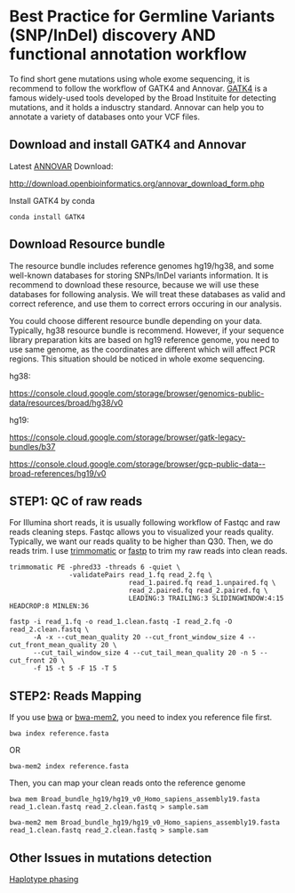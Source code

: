 # Best Practice for Germline Variants (SNP/InDel) discovery AND functional annotation workflow
To find short gene mutations using whole exome sequencing, it is recommend to follow the workflow of GATK4 and Annovar. [GATK4](https://gatk.broadinstitute.org/hc/en-us) is a famous widely-used tools developed by the Broad Instituite for detecting mutations, and it holds a indusctry standard. Annovar can help you to annotate a variety of databases onto your VCF files. 

**Download and install GATK4 and Annovar**
-------------------------------------------
Latest [ANNOVAR](https://annovar.openbioinformatics.org/en/latest/) Download:

http://download.openbioinformatics.org/annovar_download_form.php

Install GATK4 by conda

```
conda install GATK4
```

**Download Resource bundle**
-----------------------------

The resource bundle includes reference genomes hg19/hg38, and some well-known databases for storing SNPs/InDel variants information. It is recommend to download these resource, because we will use these databases for following analysis. We will treat these databases as valid and correct reference, and use them to correct errors occuring in our analysis. 

You could choose different resource bundle depending on your data. Typically, hg38 resource bundle is recommend. However, if your sequence library preparation kits are based on hg19 reference genome, you need to use same genome, as the coordinates are different which will affect PCR regions. This situation should be noticed in whole exome sequencing. 

hg38:

https://console.cloud.google.com/storage/browser/genomics-public-data/resources/broad/hg38/v0

hg19:

https://console.cloud.google.com/storage/browser/gatk-legacy-bundles/b37

https://console.cloud.google.com/storage/browser/gcp-public-data--broad-references/hg19/v0

**STEP1: QC of raw reads**
----------------------------------

For Illumina short reads, it is usually following workflow of Fastqc and raw reads cleaning steps. Fastqc allows you to visualized your reads quality. Typically, we want our reads quality to be higher than Q30. Then, we do reads trim. I use [trimmomatic](http://www.usadellab.org/cms/?page=trimmomatic) or [fastp](https://github.com/OpenGene/fastp) to trim my raw reads into clean reads.

```
trimmomatic PE -phred33 -threads 6 -quiet \
               -validatePairs read_1.fq read_2.fq \
                              read_1.paired.fq read_1.unpaired.fq \
                              read_2.paired.fq read_2.paired.fq \
                              LEADING:3 TRAILING:3 SLIDINGWINDOW:4:15 HEADCROP:8 MINLEN:36
```

```
fastp -i read_1.fq -o read_1.clean.fastq -I read_2.fq -O read_2.clean.fastq \
      -A -x --cut_mean_quality 20 --cut_front_window_size 4 --cut_front_mean_quality 20 \
      --cut_tail_window_size 4 --cut_tail_mean_quality 20 -n 5 --cut_front 20 \
      -f 15 -t 5 -F 15 -T 5
```

**STEP2: Reads Mapping**
----------------------------------
If you use [bwa](https://github.com/lh3/bwa) or [bwa-mem2](https://github.com/lh3/bwa), you need to index you reference file first. 

```
bwa index reference.fasta
```
OR
```
bwa-mem2 index reference.fasta
```
Then, you can map your clean reads onto the reference genome
```
bwa mem Broad_bundle_hg19/hg19_v0_Homo_sapiens_assembly19.fasta read_1.clean.fastq read_2.clean.fastq > sample.sam
```
```
bwa-mem2 mem Broad_bundle_hg19/hg19_v0_Homo_sapiens_assembly19.fasta read_1.clean.fastq read_2.clean.fastq > sample.sam
```

**Other Issues in mutations detection**
--------------------------------------

[Haplotype phasing](http://data-science-sequencing.github.io/Win2018/lectures/lecture10/#:~:text=Haplotype%20phasing%20is%20the%20problem,problem%2C%20there%20are%20many%20methods.)



